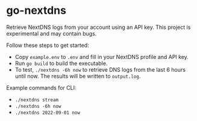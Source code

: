 go-nextdns
==========

Retrieve NextDNS logs from your account using an API key. This project is experimental and may contain bugs. 

Follow these steps to get started:

- Copy `example.env` to `.env` and fill in your NextDNS profile and API key.
- Run `go build` to build the executable. 
- To test, `./nextdns -6h now` to retrieve DNS logs from the last 6 hours until now. The results will be written to `output.log`. 

Example commands for CLI:

- `./nextdns stream`
- `./nextdns -6h now`
- `./nextdns 2022-09-01 now`
